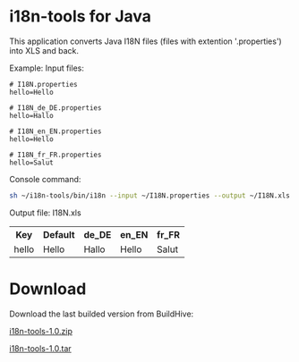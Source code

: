 i18n-tools for Java
===================

This application converts Java I18N files (files with extention '.properties') into XLS and back.

Example:
Input files:
```
# I18N.properties
hello=Hello
```

```
# I18N_de_DE.properties
hello=Hallo
```

```
# I18N_en_EN.properties
hello=Hello
```

```
# I18N_fr_FR.properties
hello=Salut
```

Console command:
```bash
sh ~/i18n-tools/bin/i18n --input ~/I18N.properties --output ~/I18N.xls
```

Output file:
I18N.xls
<table>
  <tr>
    <th>Key</th><th>Default</th><th>de_DE</th><th>en_EN</th><th>fr_FR</th>
  </tr>
  <tr>
    <td>hello</td><td>Hello</td><td>Hallo</td><td>Hello</td><td>Salut</td>
  </tr>
</table>


Download
========

Download the last builded version from BuildHive:

[i18n-tools-1.0.zip](https://buildhive.cloudbees.com/job/Bjoern2/job/i18n-tools/ws/build/distributions/i18n-tools-1.0.zip)

[i18n-tools-1.0.tar](https://buildhive.cloudbees.com/job/Bjoern2/job/i18n-tools/ws/build/distributions/i18n-tools-1.0.tar)
